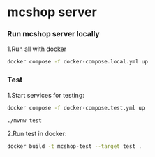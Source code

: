 # mcshop server

### Run mcshop server locally

1.Run all with docker
```bash
docker compose -f docker-compose.local.yml up
```

### Test

1.Start services for testing:
```bash
docker compose -f docker-compose.test.yml up
```
```bash
./mvnw test
```

2.Run test in docker:

```bash
docker build -t mcshop-test --target test .
```
